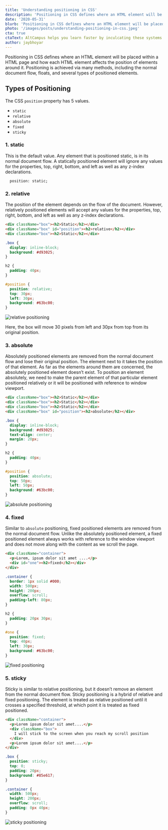 ```yaml
---
title: 'Understanding positioning in CSS'
description: 'Positioning in CSS defines where an HTML element will be placed within a HTML page and how each HTML element affects the position of elements around it. Positioning is achieved via many methods, including the normal document flow, floats, and several types of positioned elements.'
date: '2020-05-31'
blurb: 'Positioning in CSS defines where an HTML element will be placed within a HTML page and how each HTML element affects the position of elements around it. Positioning is achieved via many methods, including the normal document flow, floats, and several types of positioned elements.'
photo: '/images/posts/understanding-positioning-in-css.jpeg'
cta: true
ctaText: AltCampus helps you learn faster by inculcating these systems as part of the learning model. 🙌
author: jaybhoyar
---
```


Positioning in CSS defines where an HTML element will be placed within a HTML page and how each HTML element affects the position of elements around it. Positioning is achieved via many methods, including the normal document flow, floats, and several types of positioned elements.

## Types of Positioning

The CSS `position` property has 5 values.

- `static`
- `relative`
- `absolute`
- `fixed`
- `sticky`

### 1. static

This is the default value. Any element that is positioned static, is in its normal document flow. A statically positioned element will ignore any values for the properties, top, right, bottom, and left as well as any z-index declarations.

```
  position: static;
```

### 2. relative

The position of the element depends on the flow of the document. However, relatively positioned elements will accept any values for the properties, top, right, bottom, and left as well as any z-index declarations.

```html
<div className="box"><h2>Static</h2></div>
<div className="box" id="position"><h2>relative</h2></div>
<div className="box"><h2>Static</h2></div>
```

```css
.box {
  display: inline-block;
  background: #d93025;
}

h2 {
  padding: 40px;
}

#position {
  position: relative;
  top: 30px;
  left: 30px;
  background: #63bc00;
}
```

![relative positioning](/images/posts/understanding-positioning-in-css/relative.png)

Here, the box will move 30 pixels from left and 30px from top from its original position.

### 3. absolute

Absolutely positioned elements are removed from the normal document flow and lose their original position. The element next to it takes the position of that element. As far as the elements around them are concerned, the absolutely positioned element doesn’t exist. To position an element absolutely, we need to make the parent element of that particular element positioned relatively or it will be positioned with reference to window viewport.

```html
<div className="box"><h2>Static</h2></div>
<div className="box"><h2>Static</h2></div>
<div className="box"><h2>Static</h2></div>
<div className="box" id="position"><h2>absolute</h2></div>
```

```css
.box {
  display: inline-block;
  background: #d93025;
  text-align: center;
  margin: 20px;
}

h2 {
  padding: 40px;
}

#position {
  position: absolute;
  top: 50px;
  left: 50px;
  background: #63bc00;
}
```

![absolute positioning](/images/posts/understanding-positioning-in-css/absolute.png)

### 4. fixed

Similar to `absolute` positioning, fixed positioned elements are removed from the normal document flow. Unlike the absolutely positioned element, a fixed positioned element always works with reference to the window viewport and does not move along with the content as we scroll the page.

```html
<div className="container">
  <p>Lorem, ipsum dolor sit amet ....</p>
  <div id="one"><h2>fixed</h2></div>
</div>
```

```css
.container {
  border: 1px solid #000;
  width: 500px;
  height: 200px;
  overflow: scroll;
  padding-left: 80px;
}

h2 {
  padding: 20px 30px;
}

#one {
  position: fixed;
  top: 40px;
  left: 30px;
  background: #63bc00;
}
```

![fixed positioning](/images/posts/understanding-positioning-in-css/fixed.png)

### 5. sticky

Sticky is similar to relative positioning, but it doesn’t remove an element from the normal document flow. Sticky positioning is a hybrid of relative and fixed positioning. The element is treated as relative positioned until it crosses a specified threshold, at which point it is treated as fixed positioned.

```html
<div className="container">
  <p>Lorem ipsum dolor sit amet....</p>
  <div className="box">
    I will stick to the screen when you reach my scroll position
  </div>
  <p>Lorem ipsum dolor sit amet....</p>
</div>
```

```css
.box {
  position: sticky;
  top: 0;
  padding: 20px;
  background: #85e617;
}

.container {
  width: 500px;
  height: 200px;
  overflow: scroll;
  padding: 0px 40px;
}
```

![sticky positioning](/images/posts/understanding-positioning-in-css/sticky.png)
